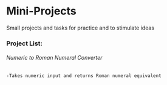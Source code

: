 # Mini-Projects
Small projects and tasks for practice and to stimulate ideas

### Project List:
 ###### Numeric to Roman Numeral Converter
    -Takes numeric input and returns Roman numeral equivalent
